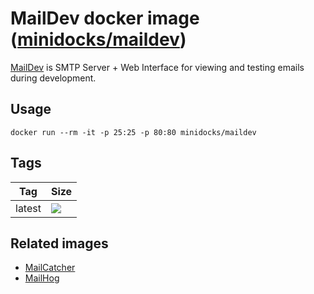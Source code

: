 MailDev docker image ([minidocks/maildev](https://hub.docker.com/r/minidocks/maildev))
======================================================================================

[MailDev](http://maildev.github.io/maildev/) is SMTP Server + Web Interface for
viewing and testing emails during development.

Usage
-----

```shell
docker run --rm -it -p 25:25 -p 80:80 minidocks/maildev
```

Tags
----

| Tag    | Size                                                                   |
|--------|------------------------------------------------------------------------|
| latest | ![](https://img.shields.io/docker/image-size/minidocks/maildev/latest?style=flat-square&logo=docker&label=size) |

Related images
--------------

-   [MailCatcher](https://github.com/minidocks/mailcatcher)
-   [MailHog](https://github.com/minidocks/mailhog)
